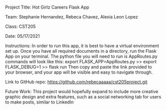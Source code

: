 Project Title: Hot Girlz Careers Flask App

Team: Stephanie Hernandez, Rebeca Chavez, Alexia Leon Lopez

Class: CST205

Date: 05/17/2021

Instructions: In order to run this app, it is best to have a virtual 
environment set up. Once you have all required documents in a directory,
run the Flask App on your terminal. The python file you will need to run is AppRoutes.py
commands will look like this: 
export FLASK_APP=AppRoutes.py >> export FLASK_DEBUG=1 >> flask run
Then copy and paste the link provided to your browser, and your app will be
visible and easy to navigate through. 

Link to GitHub repo: https://github.com/rebecaaaaa/cst205project.git

Future Work: This project would hopefully expand to include more creative graphic design
and extra features, such as a social networking tab for users to make posts, 
similar to LinkedIn
